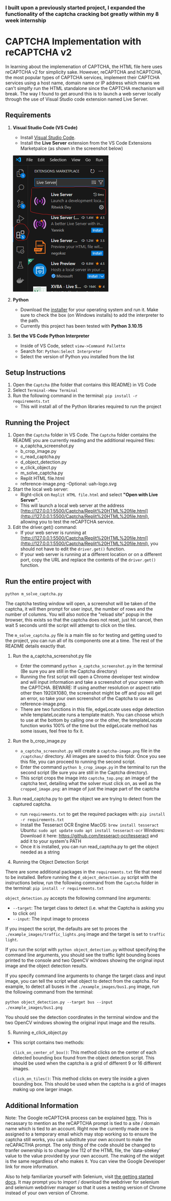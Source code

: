 ### I built upon a previously started project, I expanded the functionality of the captcha cracking bot greatly within my 8 week internship ###

# CAPTCHA Implementation with reCAPTCHA v2

In learning about the implemenation of CAPTCHA, the HTML file here uses reCAPTCHA v2 for simplicity sake. However, reCAPTCHA and hCAPTCHA, the most popular types of CAPTCHA services, implement their CAPTCHA services using a host name, domain name or IP address which means we can't simplfy run the HTML standalone since the CAPTCHA mechanism will break. The way I found to get around this is to launch a web server locally through the use of Visual Studio code extension named Live Server. 

## Requirements

1. **Visual Studio Code (VS Code)**
   - Install [Visual Studio Code](https://code.visualstudio.com/).
   - Install the **Live Server** extension from the VS Code Extensions Marketpalce (as shown in the screenshot below)

   ![alt text](readme_images/vs_code_extensions.png)
   
2. **Python**
   - Download the [installer](https://www.python.org/downloads/) for your operating system and run it. Make sure to check the box (on Windows installs) to add the interpreter to the path. 
   - Currently this project has been tested with **Python 3.10.15**

3. **Set the VS Code Python Interpreter**
   - Inside of VS Code, select `view->Command Pallette`
   - Search for: `Python:Select Interpreter`
   - Select the version of Python you installed from the list

## Setup Instructions
1. Open the `Captcha` (the folder that contains this README) in VS Code 
2. Select `Terminal->New Terminal`
3. Run the following command in the terminal: `pip install -r requirements.txt` 
   - This will install all of the Python libraries required to run the project
     
## Running the Project 
1. Open the `Captcha` folder in VS Code. The `Captcha` folder contains the README you are currently reading and the additional required files: 
   - a_captcha_screenshot.py
   - b_crop_image.py
   - c_read_captcha.py
   - d_object_detection.py
   - e_click_object.py
   - m_solve_captcha.py
   - Replit HTML file.html 
   - reference-image.png 
   -Optional: uah-logo.svg 
2. Start the local web server:
   - Right-click on `Replit HTML file.html` and select **"Open with Live Server"**.
   - This will launch a local web server at the address [http://127.0.0.1:5500/Captcha/Replit%20HTML%20file.html](http://127.0.0.1:5500/Captcha/Replit%20HTML%20file.html), allowing you to test the reCAPTCHA service.
3. Edit the driver.get() command:
   - If your web server is running at  [http://127.0.0.1:5500/Captcha/Replit%20HTML%20file.html](http://127.0.0.1:5500/Captcha/Replit%20HTML%20file.html), you should not have to edit the `driver.get()` function. 
   - If your web server is running at a different location or on a different port, copy the URL and replace the contents of the `driver.get()` function. 


## Run the entire project with

   `python m_solve_captcha.py` 

The captcha testing window will open, a screenshot will be taken of the captcha, it will then prompt for user input, the number of rows and the number of columns. You will also notice the "reload site" popup in the browser, this exists so that the captcha does not reset, just hit cancel, then wait 5 seconds until the script will attempt to click on the tiles. 

The `m_solve_captcha.py` file is a main file so for testing and getting used to the project, you can run all of its components one at a time. The rest of the README details exactly that. 


1. Run the a_captcha_screenshot.py file
   - Enter the command `python a_captcha_screenshot.py` in the terminal (Be sure you are still in the Captcha directory)
   - Running the first script will open a Chrome developer test window and will input information and take a screenshot of your screen with the CAPTCHA. BEWARE: If using another resolution or aspect ratio other then 1920X1080, the screenshot might be off and you will get an error, so take your own screenshot of the Captcha to use as reference-image.png.
   - There are two functions in this file, edgeLocate uses edge detection while templateLocate runs a template match. You can choose which to use at the bottom by calling one or the other, the templateLocate function works 100% of the time but the edgeLocate method has some issues, feel free to fix it. 

2. Run the b_crop_image.py
   - `a_captcha_screenshot.py` will create a `captcha-image.png` file in the `/captchas/` directory. All images are saved to this foldr. Once you see this file, you can proceed to running the second script. 
   - Enter the command `python b_crop_image.py` in the terminal to run the second script (Be sure you are still in the Captcha directory). 
   - This script crops the image into `captcha_top.png`: an image of the captcha text, detailing what the solver must click on, as well as the `cropped_image.png`: an image of just the image part of the captcha

3. Run read_captcha.py to get the object we are trying to detect from the captured captcha.
   - run `requirements.txt` to get the required packages with:
      `pip install -r requirements.txt`
   - Install the Tesseract OCR Engine
      MacOS: `brew install tesseract`
      Ubuntu: `sudo apt update`
              `sudo apt install tesseract-ocr`
      Windows: Download it here: https://github.com/tesseract-ocr/tesseract
      and add it to your system's PATH
   - Once it is installed, you can run read_captcha.py to get the object needed as a string

4. Running the Object Detection Script

There are some additional packages in the `requirements.txt` file that need to be installed. Before running the `d_object_detection.py` script with the instructions below, run the following command from the `Captcha` folder in the terminal: 
`pip install -r requirements.txt`


`object_detection.py` accepts the following command line arguments: 

- `--target`: The target class to detect (i.e. what the Captcha is asking you to click on)
- `--input`: The input image to process

If you inspect the script, the defaults are set to proces the `./example_images/traffic_lights.png` image and the target is set to `traffic light`. 

If you run the script with `python object_detection.py` without specifying the command line arguments, you should see the traffic light bounding boxes printed to the console and two OpenCV windows showing the original input image and the object detection results. 

If you specify command line arguments to change the target class and input image, you can tell the script what object to detect from the captcha. For example, to detect all buses in the `./example_images/bus1.png` image, run the following command from the terminal: 

`python object_detection.py --target bus --input ./example_images/bus1.png`

You should see the detection coordinates in the terminal window and the two OpenCV windows showing the original input image and the results. 

5. Running e_click_object.py
- This script contains two methods: 
   
   `click_on_center_of_box()`: This method clicks on the center of each detected bounding box found from the object detection script. This should be used when the captcha is a grid of different 9 or 16 different images. 
   
   `click_on_tiles()`: This method clicks on every tile inside a given bounding box. This should be used when the captcha is a grid of images making up one larger image.

## Additional Information
Note: The Google reCAPTCHA process can be explained [here](https://developers.google.com/recaptcha/docs/display). This is necassary to mention as the reCAPTCHA prompt is tied to a site / domain name which is tied to an account. Right now the currently made one is assigned to a temporary email which may stop working so to ensure the captcha still works, you can substitute your own account to make the reCAPACTHA prompt. The only thing of the code should be changed to tranfer ownership is to change line 112 of the HTML file, the 'data-sitekey' value to the value provided by your own account. The making of the widget is the same regardless of who makes it. You can view the Google Developer link for more information. 


Also to help familiarize yourself with Selenium, visit [the getting started docs](https://www.selenium.dev/documentation/webdriver/getting_started/). 
It may prompt you to import / download the webdriver for selenium and selenium webdriver manager so that it uses a testing version of Chrome instead of your own version of Chrome.  
